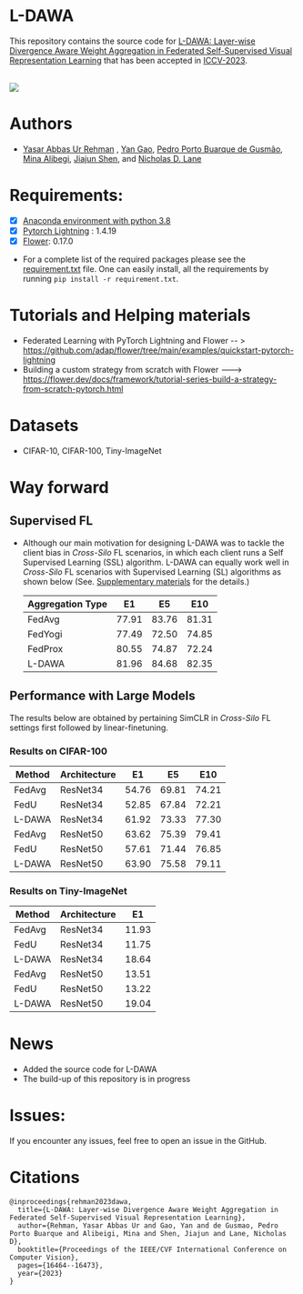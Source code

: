 # L-DAWA
This repository contains the source code for [L-DAWA: Layer-wise Divergence Aware Weight Aggregation in Federated Self-Supervised Visual Representation Learning](https://arxiv.org/abs/2307.07393) that has been accepted in [ICCV-2023](https://iccv2023.thecvf.com/). </br>  </br>

![](https://media.licdn.com/dms/image/D5622AQFDxcNyaVZKIg/feedshare-shrink_1280/0/1689607002732?e=1701907200|v=beta&t=ecvtXsNORK-DBvstI1vsgFMJMmPNbYfBnA8tg3AU8_M)

# Authors
- [Yasar Abbas Ur Rehman](https://yasar-rehman.github.io/yasar/) ,  [Yan Gao](https://www.cst.cam.ac.uk/people/yg381), [Pedro Porto Buarque de Gusmão](https://portobgusmao.com/), [Mina Alibegi](https://www.linkedin.com/in/mina-alibeigi-2b47739a/?originalSubdomain=se), [Jiajun Shen](https://www.linkedin.com/in/jiajunshen/), and [Nicholas D. Lane](http://niclane.org/) <br>

# Requirements:
- [x] [Anaconda environment with python 3.8](https://docs.conda.io/projects/conda/en/4.6.0/_downloads/52a95608c49671267e40c689e0bc00ca/conda-cheatsheet.pdf) 
- [x] [Pytorch Lightning](https://lightning.ai/) : 1.4.19
- [x] [Flower](https://flower.dev/): 0.17.0 <br>

* For a complete list of the required packages please see the [requirement.txt](https://github.com/yasar-rehman/L-DAWA/blob/main/requirements.txt) file. One can easily install, all the requirements by running ````pip install -r requirement.txt````.
# Tutorials and Helping materials
* Federated Learning with PyTorch Lightning and Flower -- > https://github.com/adap/flower/tree/main/examples/quickstart-pytorch-lightning
* Building a custom strategy from scratch with Flower ---> https://flower.dev/docs/framework/tutorial-series-build-a-strategy-from-scratch-pytorch.html


# Datasets
* CIFAR-10, CIFAR-100, Tiny-ImageNet

# Way forward
## Supervised FL
* Although our main motivation for designing L-DAWA was to tackle the client bias in _Cross-Silo_ FL scenarios, in which each client runs a Self Supervised Learning (SSL) algorithm. L-DAWA can equally work well in _Cross-Silo_ FL scenarios with Supervised Learning (SL) algorithms as shown below (See. [Supplementary materials](https://yasar-rehman.github.io/files/ICCV2023_image_SSL_FL__supplementary_.pdf) for the details.)


  |Aggregation Type | E1 | E5 | E10|
  |-----------------|----|----|----| 
  FedAvg  | 77.91 | 83.76 | 81.31 |
  FedYogi | 77.49 | 72.50 | 74.85 |
  FedProx | 80.55 | 74.87 | 72.24 |
  L-DAWA  | 81.96 | 84.68 |  82.35|
   



## Performance with Large Models
The results below are obtained by pertaining SimCLR in _Cross-Silo_ FL settings first followed by linear-finetuning. 

### Results on CIFAR-100
  |Method | Architecture | E1 | E5 |E10|
  |-------|--------------|----|----|----|
  FedAvg | ResNet34 | 54.76  | 69.81 | 74.21|
  FedU | ResNet34 | 52.85 | 67.84 | 72.21|
  L-DAWA | ResNet34  | 61.92 | 73.33  | 77.30|
  FedAvg  |ResNet50 | 63.62  | 75.39 | 79.41 |
  FedU    |ResNet50 | 57.61 | 71.44 |  76.85 |
  L-DAWA  |ResNet50  | 63.90 | 75.58 | 79.11| 

### Results on Tiny-ImageNet
  
  |Method | Architecture | E1 |
  |-------|--------------|----|
  FedAvg | ResNet34|11.93|
  FedU   | ResNet34|11.75|
  L-DAWA | ResNet34 |18.64|
  FedAvg | ResNet50|13.51|
  FedU   | ResNet50|13.22|
  L-DAWA| ResNet50 |19.04|
         

# News
* Added the source code for L-DAWA
* The build-up of this repository is in progress

# Issues: 
If you encounter any issues, feel free to open an issue in the GitHub. 

# Citations
````
@inproceedings{rehman2023dawa,
  title={L-DAWA: Layer-wise Divergence Aware Weight Aggregation in Federated Self-Supervised Visual Representation Learning},
  author={Rehman, Yasar Abbas Ur and Gao, Yan and de Gusmao, Pedro Porto Buarque and Alibeigi, Mina and Shen, Jiajun and Lane, Nicholas D},
  booktitle={Proceedings of the IEEE/CVF International Conference on Computer Vision},
  pages={16464--16473},
  year={2023}
}
````
